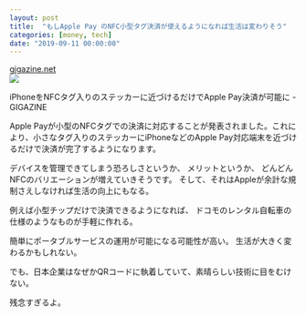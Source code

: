 ```yaml
---
layout: post
title:  "もしApple Pay のNFC小型タグ決済が使えるようになれば生活は変わりそう"
categories: [money, tech]
date: "2019-09-11 00:00:00"
---
```



<div class="card">
  <a href="https://gigazine.net/news/20190514-apple-pay-nfc/"></a>
  <div class="card__header">
    <a href="https://gigazine.net/news/20190514-apple-pay-nfc/">gigazine.net</a>
  </div>
  <div class="card__image">
    <img src="https://i.gzn.jp/img/2019/05/14/apple-pay-nfc/00.jpg">
  </div>
  <div class="card__title">
    <p>iPhoneをNFCタグ入りのステッカーに近づけるだけでApple Pay決済が可能に - GIGAZINE</p>
  </div>
  <div class="card__description">
    <p>Apple Payが小型のNFCタグでの決済に対応することが発表されました。これにより、小さなタグ入りのステッカーにiPhoneなどのApple Pay対応端末を近づけるだけで決済が完了するようになります。</p>
  </div>
</div>


デバイスを管理できてしまう恐ろしさというか、
メリットというか、
どんどんNFCのバリエーションが増えていきそうです。
そして、それはAppleが余計な規制さえしなければ生活の向上にもなる。

例えば小型チップだけで決済できるようになれば、
ドコモのレンタル自転車の仕様のようなものが手軽に作れる。

簡単にポータブルサービスの運用が可能になる可能性が高い。
生活が大きく変わるかもしれない。

でも、日本企業はなぜかQRコードに執着していて、素晴らしい技術に目をむけない。

残念すぎるよ。
